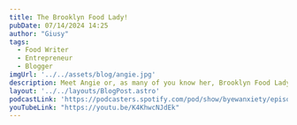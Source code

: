 ```yaml
---
title: The Brooklyn Food Lady!
pubDate: 07/14/2024 14:25
author: "Giusy"
tags:
  - Food Writer
  - Entrepreneur
  - Blogger
imgUrl: '../../assets/blog/angie.jpg'
description: Meet Angie or, as many of you know her, Brooklyn Food Lady! Listen to her amazing story of she recently left her engineering career in order to pursue her dream and focus on the growth of her very popular food blog @brooklynfoodlady! 
layout: '../../layouts/BlogPost.astro'
podcastLink: 'https://podcasters.spotify.com/pod/show/byewanxiety/episodes/The-Brooklyn-Food-Lady-e2m1euj'
youTubeLink: "https://youtu.be/K4KhwcNJdEk"
---
```

